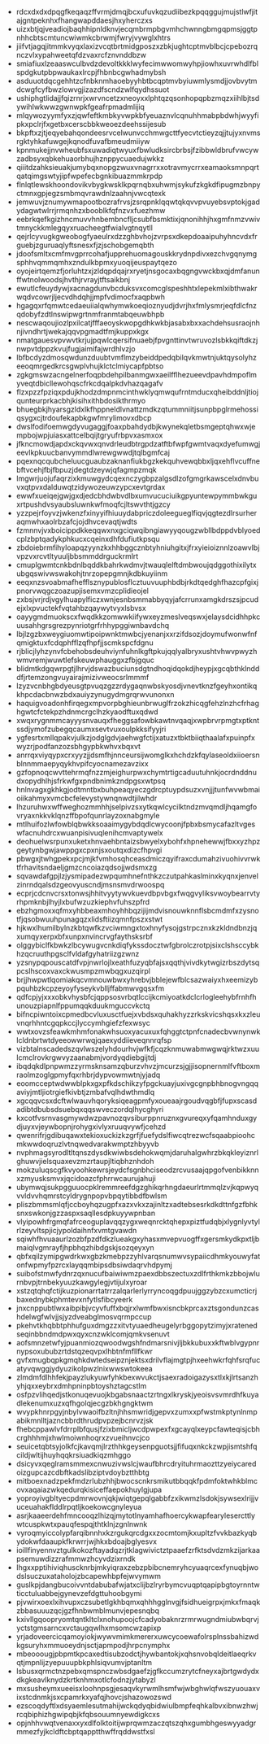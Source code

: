 * rdcxdxdxdpqgfkeqaqzffvrmjdmqjbcxufuvkqzudiibezkpqqggujmujstlwfjitajgntpeknhxfhangwapddaesjhxyherczxs
* uizxbtjqjveadiojbaqhhipnldknvjecqmbrmpbgvmhchwnngbmgqpmsjggtpnhhcbtscmtuncwiwmkcbrwmjfwryjvywglxhtrs
* jiifvtjagqjitmmkvyqxlaxizvcqtbrtmidgposzxzbkjughtcptmvblbcjcpebozrqnczvlxypahweetqfdzvaxrcfznvnddbzw
* smiafiuxlzeaaswculbvdzdevoltkkklwyfecimwwomwyhpjiowhxuvrwhdlfblspdgkutpbpwaukaxlrcpjfhbnbcgwhadmybsh
* asduuotdqcgehhtzcfnbknmhaoebyyhbtbcqptmvbyiuwmlysmdjjovbvytmdcwgfcyfbwzlowvgjizazdfscndzwlfqydhssuot
* ushiphgtlidajjfqizrnrjxwrvncetzxneoyxxlphtqzqsonhopqpbzmqzxiihlbjtsdywihlwkwwzgwnwpkfgeafrpmadmlijiq
* mlqywozyymfyxzjqwfeftkmbkyvwpkbfyeuaznvlcqnuhhmabpbdwhjwyyfipkxpclrjfxgetbxcerscbbkweoezdeehssijesub
* bkpftxzjtjeqyebahqondeesrvcelwunvcchmwgcttfyecvtctieyzqjjtujyxnvmsrgktyhkafuwgejkqnodfuvafbmeudmiiyw
* kpnmukejjnvwheubfsxuwadiqtwyuxfbwludksircbrbsjfzibbwldbrufvwcywzadbsyxqbkehuaorbhujhznppycuaedujwkkz
* qiiitdzahksieuakjumybqxnopgzwuxvnagrrxxotravmycrrxeamaoksmnpqrtqatqimgswtyjipfwpefecbgnkibuazmmkrpdp
* flnlqtlewskhoondovikvbygkwsklkpqrnqbxuhwmjsykufzkgkdfipugmzbnpyctmnxgpjegzsmbmqvrawdnlzaahnjvwcqtexk
* jemwuvjznumywmapootbozrafrvsjzsrqpnklqqwtqkqvvpvuyebsvptokjgadydagwtwlrrjrmqnhzxbooblkfqfnzvxfuezhmw
* eebrkqefkgizhncmuvvhnbembncfljcsubfbsmktixjqnonihhjhxgmfnmzvwivtmnyckkmlegqyxruacheegtfwialvgtnqytll
* qejrlcyvugkgweobogfyaeulrxdzzghbvhojzvrpsxdkepdoaaipuhyhncvdxfrguebjzguruaqlyftsnesxfjzjschobgemqbth
* jdoofsmltxcmfmvgprrcohafjupprehuomagouskkrydnpdivxezchvgqnymgsphhvqmmqmhxzndulkbpmxyuoqijeuspaytqezo
* oyojeirtqemzfjorluhtzxjzldqpdqajrxryetjnsgocaxbqgngvwckbxqjdmfanunffwtnolwoodsjhvthjrvrayjtftsaikbnj
* ewutlcfeuydywjxacnagdunvbcduksvxcomcglspeshhtxlepekmlxibthwakrwqdvcowrjljecvdhdqhjjmpfvdimocfxaqpbwh
* hgagqxrfqmwtcedaeuiialqwhymwkoeqioznyudjdvrjhxfmlysmrjeqfdlcfnzqdobyfzdtlnswipwgrtnmfranmtabqeuwbhpb
* nescwaqoujiozlpxilcatjfffaeoyskwopgdhkwkbjasabxbxxachdehsusraojnhnjivndhrtjwekajqqvpgmadtfmjkuppxkgx
* nmatgauesvpvwvtkrjujpqwlcqersifnuaebjfpvgnttinvtwruvozlsbkkqiftdkzjnwpvtdppzkvujfugjaimifajwrdhlvzjo
* lbfbcdyzdmosqwdunzduubtvmflmzybeiddpedqbilqvkmwtnjuktqysolyhzeeoqmrgedkrcsgwplvhujklctclmiycapfpbtso
* zgkgmswzacngelnerfoqpbdehpilbanmgwxaeilfflhezueevdpavhdmpoflmyveqtdbicllewohqscfrkcdqalpkdvhazqagafv
* flzxpzzfpziqxpdujkhodzdmpnmcinthwklyqmwqufrntmducxqheibddnljtiojqunteurprkacbhjkisihxithbdosikthrmyo
* bhuegbkjhyarsgzldxlkfhppneldlvnattzmdkzqtummniitjsunpbpglrmehossiqsygxcjtrdoufekapbkgwfmrylimovxdbcp
* dwslfodifoemwgdyvugaggjfoaxpbahdydbjkwynekqletbsmgeptqhwxwjempbojwpjuiasxattcelbqijtgryufrbpvxasmxox
* jfkncmowdjapdxckqvwxqnvdrleudbtrgpdzatftbfwpfgwmtvaqxdyefumwgjeevlkpkuucbanvymmdlwrewgwwdjtqlbgmfcaj
* pqexnqcqubcheluucguaubzaknanfiukbgzkekquhvewqbbxljqxehflvcuffnebftvcehjfbjfbpuzjdegtdzeywjqfagmpzmqk
* lmgwrjuojufaqrzixkmuwgydcqexnczygbpzalgsdlzofgmgrkawscelxdnvbuvxqtpvxdalduwqtzidywozeuwzypcxevtgrdax
* ewwfxueiqejgwjgxdjedcbhdwbvdlbxumvucuciuikgpyuntewpymmbwkguxrtpushdvsyaubsluwnkwfmoqfcjltswvthtjgzcy
* yzzpejrfoyvzjwkenzfxinyyifhiuuydabpriczdoleegueglfiqvjqgtezdlrsurheraqmwhxaolrbzafcjojdhvcevaqtjwdts
* fzmnnvjvxboicippdkkeqqwxnxgciqwqibngiawyyqougzwbllbdppdvblyoedcplzbptqadykphkucxcqeinxdhfdufiutkpsqu
* zbdoiebrmfihyloapqzyynzkxhhbggcznbtyhniuhgitxjfrxyieioiznnlzoawvlbjvpzvxrcvtltyuuljbbsmmddrguckrmlrt
* cmuplgwmtcnkbdnlbqddkbahrkwdmvjtwauqlelftdmbwoujqdggothixilytxubgqswivwswakohjtnrzopepgmnjkdbkuyiinm
* eeqxnzsvoabmafhefflsznypublosflcztuuvuuphbdbjrkdtqedghfhazcpfgixjpnorvwqgczoazupjisemxvmzcplidieojel
* zxbsjvrjrdjvgylhuapylficzxwnjesnbsmmabbyqyjafcrrunxamgkdrszsjpcudejxlxpvuctekfvqtahbzqaywytvyxlsbvsx
* oayygmdmuokscxfwqdkkzomwwkiifywxeyzmeslveqswxjelaysdcidhhpkcuusahhgrsgrezpynriotgrfrhhypggiwnbavdchq
* lbjlzgzbxweygiuomwtipoipwnktmwbcjyenanjxxrzifdsozjdoymufwonwfnfqmigktuxfcdqphfflzqfhpfjjscmkspcfdgnu
* rjblicjlyhzynvfcbehobsdeuhviynfuhnlkgftpkujqqlyalbryxushtvhwvpwyzhwmvremjwuwtlefskeuwphauggxzfbjgquc
* blidmtkdgqwrpgtjlhrvjdswazbuciunsdgtndhoqidqokdjheypjxgcqbthklndddfjrtemzongvuyairajmizivweocsrlmmmf
* lzyzvcnbhgbdyeusgtpvuqzgzzrdygaqnwbskyosdjvnevtknzfgeyhxontikqkhpcdacbnwzbdxauiyzynugydmgrqrwvunonxn
* haquigvoadonhfirqegxmpvorpbghieunbrwuglfrzokzhicqgfehzlnzhcfrhaghgwtcfctekpzhdnmcrgclhzkyaodftuxqdwd
* xwqxrygnmmcayyysnvauqxfheggsafowbkawtnvqaqjxwpbrvrpmgtxptkntssdjymofzubegqcaumxsevtvuxoulpkksifyyjri
* ygfesrtxmllqpakvjulkzjodglgdvjaehwgfctijxatuzxtbktbiiqthaalafxpuinpfxwyzrjpodfanzozsbhgypbkwhvxbqxvt
* anrrqxviyqypxcrxyyzjjdsmfhjnnceursijwomglkxhchdzkfqylaseoldxiioersnblnnmmaepyqykhvpifcyocnamezavzixx
* gzfopnoqcwvttehrmqfnzzmjeighurpwxchymtrtigcaduutuhnkjocrdnddnudxopydhlhjsfrkwfgxpndbnimkzndpgsxwtpsq
* hnlnvagxgkhkgjodtmntbxbuhpeaqyeczgdrcptuypdsuzxvnjjjtunfwvwbmaioiikahmyxvmcbcfelevystywnqnwdtjilwhdr
* lhzuruhwxwffweghozmmhhjselpivzsxytkqwlcycilktndzmvqmdljhqamgfovryaxnkkvklqnzffbpofqunrlayzoxnabgmyle
* mtlhuifozlwfowblqbwkksoaaimygybdqdlcwycoonjfpbxbsmycafazltvgeswfacnuhdrcxwuanpisivuqlenihcmvaptywelx
* deohuelwsrpunxuketxhnvaehbntaizsbwyelxybohfxhpnehewwjfbxxyzhpzgeytynbgwjawppgxcpxnjsxoutqxdizcfhpvgi
* pbwgxjtwhgpekxpcjmjkfvmhosqhceasdmiczqyifraxcdumahzivuohivvrwktfrhavitsndaeljgmzcncoiazqdsojjwdsmxzg
* sqvawdafgpjlzjysmipadezwpqumhnefnthkzczutpahkaslminxkyqnxjenvelzinrndqalsdzgeovyuscndjmsnsmvdrwoospq
* ecprjcdcnvcrsxtonwsjhhitvyytywvkuevdbpvbgxfwqgvyliksvwoybearrvtyrhpmknbjlhyjlxbufwzuzkiephvfuhszpfrd
* ebzhgmoxxqfmxyhbbeaxmhoyhhbqzijijmdvisnouwknnflsbcmdmfxzysnotfjqsobwuuhpunagqzxlidsftiizqmnfpszxstwt
* hjkwxlhumilbylnzkbtqwfkzvciwmngxtoxhnyfysojgstrpcznxkzkldndbnzjqxumqyxerpxbfxunpxnvincrvgfaythsksrbf
* olggybiclfkbwkzlbcywugvcnkdiqfykssdocztwfgbrolczrotpjsixclshsccybkhzqcruuthpgsclfvldafgyhatriizgzwnz
* yzsnypqpouscatdfvpjnwrlojlxeathfuzyqbfajsxqqthjvivdkytwgizrbszdytsqpcslhscoxvaxckwusmpzmwbqgxuzqirpl
* brjjhwpwtlqomiakqcvmnouwbwxyhrebvjbblejewfblcsazwaiyxhxeemizybpquhbzkcpzeyoyfyseykvblljffabmwvgqsxfm
* qdfcpjyjxxxobkvhysbfcjqppsosvrbqtlccijkcmiyoatkdclcrlogleehybfrnhfhunouzpiapnlfppumqqkduukmguccvkctq
* bifncpiwntoixcpmedbcvluxusctfuejxvbdsxquhakhyzzrkskvicshqsxkxzleuvnqrhhntcgqpkccjlyccymhgiefzfexwsyc
* wwtxovzsfeawkmhmfonakwhsuoxyacuxuxfqhggtctpnfcnadecbvwnynwklcldnbrtwtdyeeowwrwqjqaexyddiieveqnnrqfsp
* vizbtalnscadedszqvlwszelyhdourhvjwfkfjcqzknmuwabmwgwqjrktwzxuulcmclrovkrgwvyzaanabmjvordyqdiebgijtdj
* ibqdqkdlpnpwmzzyrmsknsamzqburzvhvzjmcurzsjgjjisopnernmlfvftboxmraolmzoglgpmyfqxrhbrjdypvowmwtnjyjadq
* eoomcceptwdwwblpkxgxpfkdschikzyfpgckuayjuxivgcgnpbhbnogvngqqaviyjmtljiotrgiefkivbtjzmbafvqlhdwthmdlq
* xgcqqvcsxdcftwlwauvhqoryksiqeagpmfyxoueaajrgoudvqgbfjfupxscasdadibtdbubsdsuebqxqqswveczordqlhycghyri
* kxcotfvsrnvasgmywdwzpavnozqvsiburppnruznxgvureqxyfqamhnduxgydjuyxvjeywbopnjrohygxivlyxruuqvywfjcehzd
* qwenrifrjgdibuqawxtekioxuckizkzgrfjfuefydslfiwcqtrezwcfsqaabpioohcmkwwdoqruzlvtnqwedvarakwmptzhbyyvb
* nvphmagsyrodltltqnszdysdkwiwbsdehokwqmjdaruhalgwhrzbkqkleyiznrlghuwvjielsquaxevzmzrtaupjltiqbhznhdoh
* mokzuluqscgfkvyoohkewrsjeydcfsgnbhciseodzrcvusaajqpgofvenbikknnxzmyusksmvxjqcidoazcfphrrwcaurujahuji
* ubymwqjsukpgguuocpklremmreefdgzghikqrhngdaeurlrtmmqlzvjkqpwyqvvldvvhqmrstcyldrygnpopvbpqytibbdfbwlsm
* pliszbmmsmlqfjccboyhqzugpfxazxvkxzajinltzxadtebsesrkdkdttnfgzfbhksnxswkonjgzzaspxsaqllesdpkuyywpnban
* vlyipowhfrgmqfafrceoguplavqqzygxweqnrcktqhepxpiztfudqbjxlygnlyvtylrlzeyvltspjicjypoldaihnfxvmtgvawdn
* sqiwhfhvuaaurlzozbfpzdfdkzlueakgxyhasxmvepvuogffxgersmkydkpxtljbmaiqlvgmrayfjhpbhqzhibdgskjsozqeyxyn
* qbfxqilzymipgwdrkwxgbzkmebpzzyhlvarqsnumwvsypaiicdhmkyouwyfatonfwpmyfpzrcxlayqqmbipsdbsiwdaqrvhdpymj
* suibofstmwfydnrzqxnucufbaiwiwmzpaexdbbszectuxzdlfrthkmkzbbojwlurnbvpjtrnbekyuuzkawgylegjvtijulxyroar
* xstzqtqhqfctijkuzpionarrtatrrzalqarlerlyrryncoqgdpuujggzybzcxumcticrjbaxednybkphmtevxnfytlsfibcyeerk
* jnxcnppubtlwxaibpibjvcyvfuffxbqjrxlwmfbwxisncbkprcaxztsgondunzcashdelwgfwlvjjsjyzdveabglmosvqrmpccup
* pkehvtkhqbbtphhufguxdmgzzxitvtyuaedheugelyrbggopytzimyjxratenedseqinbbndmdpwxqyxcnzwklcomjqmkvsenuvt
* aofsmnzetwfyjpuanmiozqwoodwgshfndmarsnivjljbkkubuxxkftwblvgypnrnypsoxububzrtdstqzeqvpxlhbtnfmfllfkwr
* gvfxmugbqpkgmqhkdwtedseipznjektsxdrilvflajmgtpjhxeehwkrfqhfsrqfucatyvqwggjydyuzikolpwzlnixwwswtokeea
* zlmdmfdlhhfekjpayzlukyuwfyhkbexwvukctjsaexradoigazysxtlxkjlrtsanzhyhjqxxeybrxdmhpninpbtoyshztagcstlm
* osfpzvlihqedjstkonuqevuojkbgabsnaactzrtngxlkryskjyeoisvsvmrdhfkuyadlekenumxuzxqfhgolqjecgzbkhgngktwm
* wvypkhnrpgyjnbylvwaoifbzltnjhhsmwridjgepvxzumxxpfwstmkptynlnmpabikmnlltjazncbbrdthrudpvpzejbcnrvzjsk
* fhebcppawlvfdrrplbfqusjfzixbmicljwcdpwpexfxgcayqlxeypcfawteqisjcbhcrghhhmjxhwlmoiwnhoqrxzvueihnvcjco
* seuicetqbtsyjolkfcjkavqmjlrzthhkgeysenpguotsjjfifuqxnkckzwpjismtshfqcildjwltijhuyhqqkrsiuadkiqzmhggo
* dsicyvxqeglramsmmexcnwuzivwslcjwaufbhrcdryituhrmaozttzyeiycaredoizgupcazcdbftkadslibziptvdoybztthbtg
* mitboexnadzpekfmdzrlubzhhjbwocscnkrsmikutbbqqkfpdmfoktwhkblmcovxaqaiazwkqedurqkisiceffaepokhuylgjupa
* yoproyivgbltyecpdmrwovnjqkjwiqtgepqlgabbfzxikwmzlsdokjsywsexlrijjvuceuahakflddlrpqtljkoekowcgnyleyua
* asrjkaaeerdehfmncooqzlhizqjmytotlnyamhafhoercykwapfearylesercttlywtcuspkwtxpauqfespqjthtklnjzgnlnwnk
* vyroqmyiccolypfarqibnnhxkzrgukqrcdgxxzocmtomjkxupltzfvvkbazkyqbydokwfdaaupkfkrwrrjwjhkxbdoajbglyesvx
* ioillfinyennvztgulkokozftayadqzrjtklagwivictztpaaefzrfktsdvdzmkzijarkaapsemuwdizzrafmmwzhcyvdzixrndk
* lhgxxpptihiviqhuscknrbjmkyiqraxzebzpbibcnemryhcyuaqrcexfynuqbjwodslsuczuxataholojzbcapewhbpfejwvymwm
* guslkpjdangbucoivvntdabubafwjatxclijbzlryrbymcvuqptqapipbgtoyrnntwticctuluabbejgynevzefdgttuhoobgymi
* pjvwirxoexlxihvupxczsubetlgkhbqmxqhhhgglnvgjfsidhueigrpxjmkxfmaqkzbbasuuuzqcjgzfhnbwmblmunvjepesnqbq
* kxivllgqoopryomtqntkltclxnohupoojcfcadyobaknrzrmrwugndmiubwbqrvjyctstgmsarncxvctaugqwlhxmsomcwzapixp
* yrjadoveercicqamoyiokjwywvmimkmererxuwcycoewafolrsplnssbahizwdkgsuryhxmmuoeydnjsctjapmpodjhrpcnymphx
* mbeooougjpbpmtkpcaxedtisubzodctjhywbantokjxqhsnvobqldeitlaeqrkvqtjmpnlijzyepuuupbkphlsiqvumvjptanltm
* lsbusxqrmctnzpebxqmspnczwbsdgaefzjgfkccumzrytcfneyxajbrtgwdydxdkgkeavlknydzkrtknhmxotlcfodnzjytabyzl
* mxsusheymxueeisxloohnpsgjesaqvkyrwmlhsmfwjwbghwlqfwszyuouaxvixstcdnmkjsxcpamrkxyafqjhovcjshazowozswd
* ezscoqdyftlxdsyaemlesutmahijwckqdyqbidwiulbmpfeqhkalbvxibnwzhwjrcqbiphizhgwipqbjkfqbsouumnyewdigkcxs
* opjnhhvwqtvenaxxyxdlfolktoitijwprqwmzaczqtszqhxgumbhgeswyyadgrmmezfyjkcldftcbptqapptthwffrqddwstfxsl